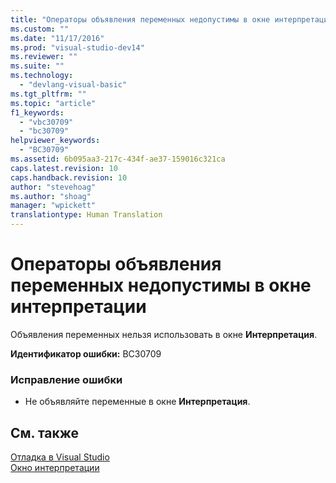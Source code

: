 ```yaml
---
title: "Операторы объявления переменных недопустимы в окне интерпретации | Microsoft Docs"
ms.custom: ""
ms.date: "11/17/2016"
ms.prod: "visual-studio-dev14"
ms.reviewer: ""
ms.suite: ""
ms.technology: 
  - "devlang-visual-basic"
ms.tgt_pltfrm: ""
ms.topic: "article"
f1_keywords: 
  - "vbc30709"
  - "bc30709"
helpviewer_keywords: 
  - "BC30709"
ms.assetid: 6b095aa3-217c-434f-ae37-159016c321ca
caps.latest.revision: 10
caps.handback.revision: 10
author: "stevehoag"
ms.author: "shoag"
manager: "wpickett"
translationtype: Human Translation
---
```

# Операторы объявления переменных недопустимы в окне интерпретации
Объявления переменных нельзя использовать в окне **Интерпретация**.  
  
 **Идентификатор ошибки:** BC30709  
  
### Исправление ошибки  
  
-   Не объявляйте переменные в окне **Интерпретация**.  
  
## См. также  
 [Отладка в Visual Studio](/visual-studio/debugger/debugging-in-visual-studio)   
 [Окно интерпретации](/visual-studio/ide/reference/immediate-window)